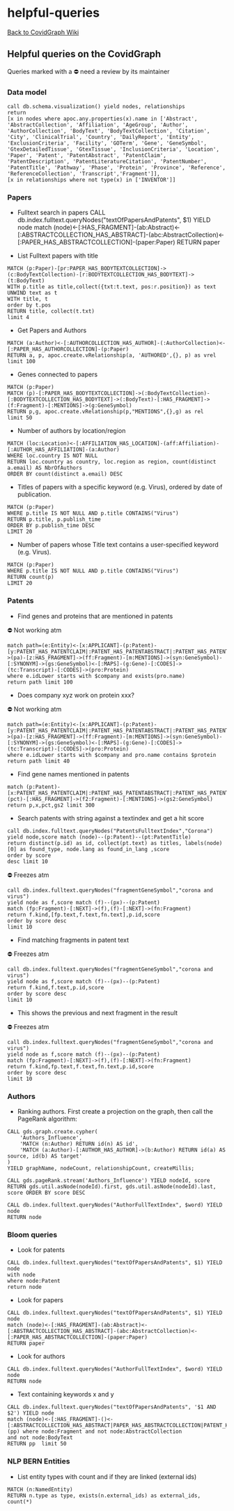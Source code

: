 # helpful-queries

[Back to CovidGraph Wiki](https://github.com/covidgraph/documentation/wiki)

## Helpful queries on the CovidGraph


Queries marked with a ⛔ need a review by its maintainer

### Data model

```cypher
call db.schema.visualization() yield nodes, relationships
return 
[x in nodes where apoc.any.properties(x).name in ['Abstract', 'AbstractCollection', 'Affiliation', 'AgeGroup', 'Author', 'AuthorCollection', 'BodyText', 'BodyTextCollection', 'Citation', 'City', 'ClinicalTrial', 'Country', 'DailyReport', 'Entity', 'ExclusionCriteria', 'Facility', 'GOTerm', 'Gene', 'GeneSymbol', 'GtexDetailedTissue', 'GtexTissue', 'InclusionCriteria', 'Location', 'Paper', 'Patent', 'PatentAbstract', 'PatentClaim', 'PatentDescription', 'PatentLiteratureCitation', 'PatentNumber', 'PatentTitle', 'Pathway', 'Phase', 'Protein', 'Province', 'Reference', 'ReferenceCollection', 'Transcript','Fragment']],
[x in relationships where not type(x) in ['INVENTOR']]
``` 

### Papers

* Fulltext search in papers 
CALL db.index.fulltext.queryNodes("textOfPapersAndPatents", $1) YIELD node
match (node)<-[:HAS_FRAGMENT]-(ab:Abstract)<-[:ABSTRACTCOLLECTION_HAS_ABSTRACT]-(abc:AbstractCollection)<-[:PAPER_HAS_ABSTRACTCOLLECTION]-(paper:Paper) 
RETURN paper

* List Fulltext papers with title

```cypher
MATCH (p:Paper)-[pr:PAPER_HAS_BODYTEXTCOLLECTION]->(c:BodyTextCollection)-[r:BODYTEXTCOLLECTION_HAS_BODYTEXT]->(t:BodyText)
WITH p.title as title,collect({txt:t.text, pos:r.position}) as text
UNWIND text as t
WITH title, t
order by t.pos
RETURN title, collect(t.txt) 
limit 4
```

* Get Papers and Authors

```cypher
MATCH (a:Author)<-[:AUTHORCOLLECTION_HAS_AUTHOR]-(:AuthorCollection)<-[:PAPER_HAS_AUTHORCOLLECTION]-(p:Paper)
RETURN a, p, apoc.create.vRelationship(a, 'AUTHORED',{}, p) as vrel 
limit 100
```

* Genes connected to papers


```cypher
MATCH (p:Paper)
MATCH (p)-[:PAPER_HAS_BODYTEXTCOLLECTION]->(:BodyTextCollection)-[:BODYTEXTCOLLECTION_HAS_BODYTEXT]->(:BodyText)-[:HAS_FRAGMENT]->(f:Fragment)-[:MENTIONS]->(g:GeneSymbol)
RETURN p,g, apoc.create.vRelationship(p,"MENTIONS",{},g) as rel
limit 50
```

* Number of authors by location/region


```cypher
MATCH (loc:Location)<-[:AFFILIATION_HAS_LOCATION]-(aff:Affiliation)-[:AUTHOR_HAS_AFFILIATION]-(a:Author) 
WHERE loc.country IS NOT NULL 
RETURN loc.country as country, loc.region as region, count(distinct a.email) AS NbrOfAuthors 
ORDER BY count(distinct a.email) DESC
```

* Titles of papers with a specific keyword  \(e.g. Virus\), ordered by date of publication. 

```cypher
MATCH (p:Paper)
WHERE p.title IS NOT NULL AND p.title CONTAINS("Virus")
RETURN p.title, p.publish_time 
ORDER BY p.publish_time DESC 
LIMIT 20
```

* Number of papers whose Title text contains a user-specified keyword \(e.g. Virus\).

```cypher
MATCH (p:Paper)
WHERE p.title IS NOT NULL AND p.title CONTAINS("Virus")
RETURN count(p)
LIMIT 20
```

### Patents

* Find genes and proteins that are mentioned in patents


⛔ Not working atm

```cypher
match path=(e:Entity)<-[x:APPLICANT]-(p:Patent)-[y:PATENT_HAS_PATENTCLAIM|:PATENT_HAS_PATENTABSTRACT|:PATENT_HAS_PATENTTITLE]->(pa)-[z:HAS_FRAGMENT]->(ff:Fragment)-[m:MENTIONS]->(syn:GeneSymbol)-[:SYNONYM]->(gs:GeneSymbol)<-[:MAPS]-(g:Gene)-[:CODES]->(tc:Transcript)-[:CODES]->(pro:Protein)
where e.idLower starts with $company and exists(pro.name)
return path limit 100
```

* Does company xyz work on protein xxx?


⛔ Not working atm

```cypher
match path=(e:Entity)<-[x:APPLICANT]-(p:Patent)-[y:PATENT_HAS_PATENTCLAIM|:PATENT_HAS_PATENTABSTRACT|:PATENT_HAS_PATENTTITLE]->(pa)-[z:HAS_FRAGMENT]->(ff:Fragment)-[m:MENTIONS]->(syn:GeneSymbol)-[:SYNONYM]->(gs:GeneSymbol)<-[:MAPS]-(g:Gene)-[:CODES]->(tc:Transcript)-[:CODES]->(pro:Protein)
where e.idLower starts with $company and pro.name contains $protein
return path limit 40
```

* Find gene names mentioned in patents


```cypher
match (p:Patent)-[x:PATENT_HAS_PATENTCLAIM|:PATENT_HAS_PATENTABSTRACT|:PATENT_HAS_PATENTTITLE]-(pct)-[:HAS_FRAGMENT]->(f2:Fragment)-[:MENTIONS]->(gs2:GeneSymbol) return p,x,pct,gs2 limit 300
```

* Search patents with string against a textindex and get a hit score

```cypher
call db.index.fulltext.queryNodes("PatentsFulltextIndex","Corona") 
yield node,score match (node)--(p:Patent)--(pt:PatentTitle)
return distinct(p.id) as id, collect(pt.text) as titles, labels(node)[0] as found_type, node.lang as found_in_lang ,score
order by score
desc limit 10
```

⛔ Freezes atm

```cypher
call db.index.fulltext.queryNodes("fragmentGeneSymbol","corona and virus") 
yield node as f,score match (f)--(px)--(p:Patent) 
match (fp:Fragment)-[:NEXT]->(f),(f)-[:NEXT]->(fn:Fragment) 
return f.kind,[fp.text,f.text,fn.text],p.id,score 
order by score desc 
limit 10
```

* Find matching fragments in patent text

⛔ Freezes atm

```cypher
call db.index.fulltext.queryNodes("fragmentGeneSymbol","corona and virus") 
yield node as f,score match (f)--(px)--(p:Patent) 
return f.kind,f.text,p.id,score 
order by score desc 
limit 10
```

* This shows the previous and next fragment in the result 


⛔ Freezes atm

```cypher
call db.index.fulltext.queryNodes("fragmentGeneSymbol","corona and virus") 
yield node as f,score match (f)--(px)--(p:Patent) 
match (fp:Fragment)-[:NEXT]->(f),(f)-[:NEXT]->(fn:Fragment) 
return f.kind,fp.text,f.text,fn.text,p.id,score 
order by score desc 
limit 10
```

### Authors

* Ranking authors. First create a projection on the graph, then call the PageRank algorithm:

```cypher
CALL gds.graph.create.cypher(
    'Authors_Influence',
    'MATCH (n:Author) RETURN id(n) AS id',
    'MATCH (a:Author)-[:AUTHOR_HAS_AUTHOR]->(b:Author) RETURN id(a) AS source, id(b) AS target'
)
YIELD graphName, nodeCount, relationshipCount, createMillis;
```

```cypher
CALL gds.pageRank.stream('Authors_Influence') YIELD nodeId, score RETURN gds.util.asNode(nodeId).first, gds.util.asNode(nodeId).last, score ORDER BY score DESC
```

```cypher
CALL db.index.fulltext.queryNodes("AuthorFullTextIndex", $word) YIELD node
RETURN node
```

### Bloom queries

* Look for patents

```cypher
CALL db.index.fulltext.queryNodes("textOfPapersAndPatents", $1) YIELD node
with node
where node:Patent
return node
```

* Look for papers

```cypher
CALL db.index.fulltext.queryNodes("textOfPapersAndPatents", $1) YIELD node
match (node)<-[:HAS_FRAGMENT]-(ab:Abstract)<-[:ABSTRACTCOLLECTION_HAS_ABSTRACT]-(abc:AbstractCollection)<-[:PAPER_HAS_ABSTRACTCOLLECTION]-(paper:Paper) 
RETURN paper
```

* Look for authors

```cypher
CALL db.index.fulltext.queryNodes("AuthorFullTextIndex", $word) YIELD node
RETURN node
```

* Text containing keywords x and y

```cypher
CALL db.index.fulltext.queryNodes("textOfPapersAndPatents", '$1 AND $2') YIELD node
match (node)<-[:HAS_FRAGMENT]-()<-[:ABSTRACTCOLLECTION_HAS_ABSTRACT|PAPER_HAS_ABSTRACTCOLLECTION|PATENT_HAS_PATENTTITLE|PATENT_HAS_PATENTCLAIM|PATENT_HAS_PATENTABSTRACT*1..2]-(pp) where node:Fragment and not node:AbstractCollection
and not node:BodyText
RETURN pp  limit 50
```

### NLP BERN Entities

* List entity types with count and if they are linked (external ids)

```cypher
MATCH (n:NamedEntity)
RETURN n.type as type, exists(n.external_ids) as external_ids, count(*)
```


